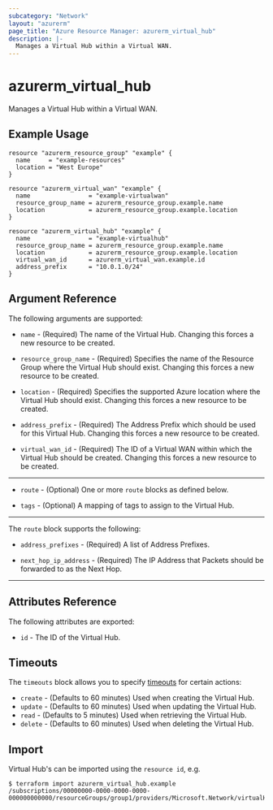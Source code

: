 ```yaml
---
subcategory: "Network"
layout: "azurerm"
page_title: "Azure Resource Manager: azurerm_virtual_hub"
description: |-
  Manages a Virtual Hub within a Virtual WAN.
---
```


# azurerm_virtual_hub

Manages a Virtual Hub within a Virtual WAN.

## Example Usage

```hcl
resource "azurerm_resource_group" "example" {
  name     = "example-resources"
  location = "West Europe"
}

resource "azurerm_virtual_wan" "example" {
  name                = "example-virtualwan"
  resource_group_name = azurerm_resource_group.example.name
  location            = azurerm_resource_group.example.location
}

resource "azurerm_virtual_hub" "example" {
  name                = "example-virtualhub"
  resource_group_name = azurerm_resource_group.example.name
  location            = azurerm_resource_group.example.location
  virtual_wan_id      = azurerm_virtual_wan.example.id
  address_prefix      = "10.0.1.0/24"
}
```

## Argument Reference

The following arguments are supported:

* `name` - (Required) The name of the Virtual Hub. Changing this forces a new resource to be created.

* `resource_group_name` - (Required) Specifies the name of the Resource Group where the Virtual Hub should exist. Changing this forces a new resource to be created.

* `location` - (Required) Specifies the supported Azure location where the Virtual Hub should exist. Changing this forces a new resource to be created.

* `address_prefix` - (Required) The Address Prefix which should be used for this Virtual Hub. Changing this forces a new resource to be created.

* `virtual_wan_id` - (Required) The ID of a Virtual WAN within which the Virtual Hub should be created. Changing this forces a new resource to be created.

---

* `route` - (Optional) One or more `route` blocks as defined below.

* `tags` - (Optional) A mapping of tags to assign to the Virtual Hub.

---

The `route` block supports the following:

* `address_prefixes` - (Required) A list of Address Prefixes.

* `next_hop_ip_address` - (Required) The IP Address that Packets should be forwarded to as the Next Hop.

---

## Attributes Reference

The following attributes are exported:

* `id` - The ID of the Virtual Hub.

## Timeouts

The `timeouts` block allows you to specify [timeouts](https://www.terraform.io/docs/configuration/resources.html#timeouts) for certain actions:

* `create` - (Defaults to 60 minutes) Used when creating the Virtual Hub.
* `update` - (Defaults to 60 minutes) Used when updating the Virtual Hub.
* `read` - (Defaults to 5 minutes) Used when retrieving the Virtual Hub.
* `delete` - (Defaults to 60 minutes) Used when deleting the Virtual Hub.

## Import

Virtual Hub's can be imported using the `resource id`, e.g.

```shell
$ terraform import azurerm_virtual_hub.example /subscriptions/00000000-0000-0000-0000-000000000000/resourceGroups/group1/providers/Microsoft.Network/virtualHubs/hub1
```
